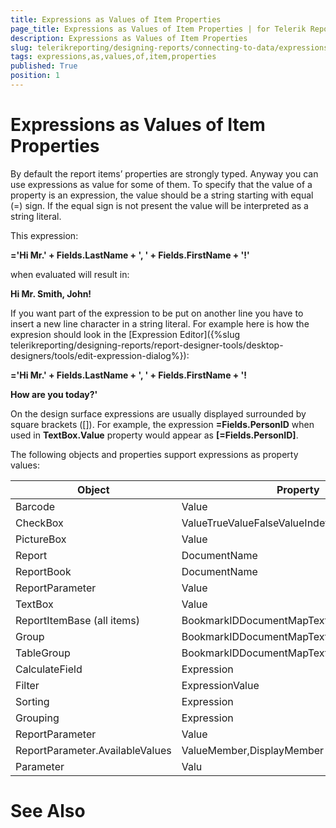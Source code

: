 ```yaml
---
title: Expressions as Values of Item Properties
page_title: Expressions as Values of Item Properties | for Telerik Reporting Documentation
description: Expressions as Values of Item Properties
slug: telerikreporting/designing-reports/connecting-to-data/expressions/using-expressions/expressions-as-values-of-item-properties
tags: expressions,as,values,of,item,properties
published: True
position: 1
---
```


# Expressions as Values of Item Properties



By default the report items’ properties are strongly typed. Anyway
		you can use expressions as value for some of them. To specify that the
		value of a property is an expression, the value should be a string 
		starting with equal (=) sign. If the equal sign is not present the value
		will be interpreted as a string literal.
		

This expression:

__='Hi Mr.' + Fields.LastName + ', ' + Fields.FirstName + '!'__

when evaluated will result in:

__Hi Mr. Smith, John!__

If you want part of the expression to be put on another line you have to insert a new line character in a string literal. For example here is how the expresion should look
      in the [Expression Editor]({%slug telerikreporting/designing-reports/report-designer-tools/desktop-designers/tools/edit-expression-dialog%}):
    

__='Hi Mr.' + Fields.LastName + ', ' + Fields.FirstName + '!__

__How are you today?'__

On the design surface expressions are usually displayed surrounded
		by square brackets ([]). For example, the expression __=Fields.PersonID__
		when used in __TextBox.Value__ property would appear
		as __[=Fields.PersonID]__.

The following objects and properties support expressions as
		property values:


| Object | Property |
| ------ | ------ |
|Barcode|Value|
|CheckBox|ValueTrueValueFalseValueIndeterminateValueText|
|PictureBox|Value|
|Report|DocumentName|
|ReportBook|DocumentName|
|ReportParameter|Value|
|TextBox|Value|
|ReportItemBase (all items)|BookmarkIDDocumentMapText|
|Group|BookmarkIDDocumentMapText|
|TableGroup|BookmarkIDDocumentMapText|
|CalculateField|Expression|
|Filter|ExpressionValue|
|Sorting|Expression|
|Grouping|Expression|
|ReportParameter|Value|
|ReportParameter.AvailableValues|ValueMember,DisplayMember|
|Parameter|Valu|




# See Also
